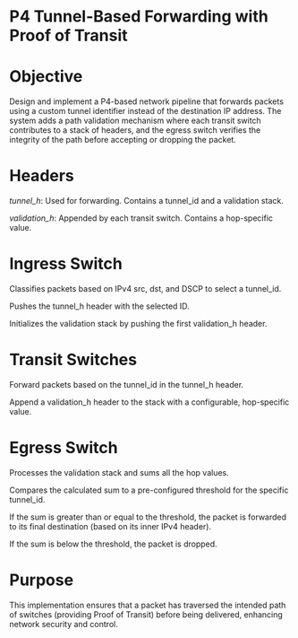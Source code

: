 # P4 Tunnel-Based Forwarding with Proof of Transit

# Objective
Design and implement a P4-based network pipeline that forwards packets using a custom tunnel identifier instead of the destination IP address. The system adds a path validation mechanism where each transit switch contributes to a stack of headers, and the egress switch verifies the integrity of the path before accepting or dropping the packet.

# Headers

*tunnel_h*: Used for forwarding. Contains a tunnel_id and a validation stack.

*validation_h*: Appended by each transit switch. Contains a hop-specific value.

# Ingress Switch

Classifies packets based on IPv4 src, dst, and DSCP to select a tunnel_id.

Pushes the tunnel_h header with the selected ID.

Initializes the validation stack by pushing the first validation_h header.

# Transit Switches

Forward packets based on the tunnel_id in the tunnel_h header.

Append a validation_h header to the stack with a configurable, hop-specific value.

# Egress Switch

Processes the validation stack and sums all the hop values.

Compares the calculated sum to a pre-configured threshold for the specific tunnel_id.

If the sum is greater than or equal to the threshold, the packet is forwarded to its final destination (based on its inner IPv4 header).

If the sum is below the threshold, the packet is dropped.

# Purpose
This implementation ensures that a packet has traversed the intended path of switches (providing Proof of Transit) before being delivered, enhancing network security and control.
